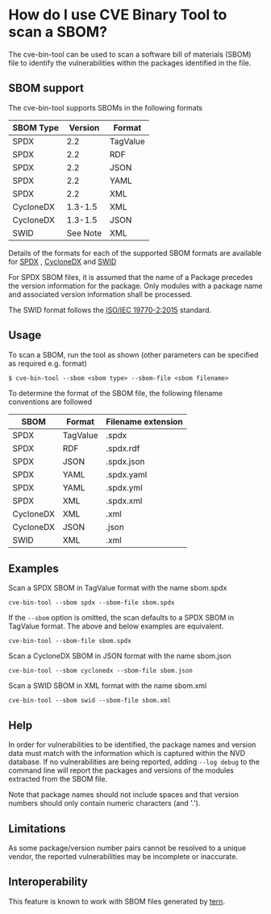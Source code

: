 # How do I use CVE Binary Tool to scan a SBOM?

The cve-bin-tool can be used to scan a software bill of materials (SBOM) file to identify the vulnerabilities within the packages identified in the file.

## SBOM support

The cve-bin-tool supports SBOMs in the following formats

| SBOM Type | Version   | Format         | 
| --------- | --------- | ---------------| 
| SPDX      | 2.2       | TagValue       |
| SPDX      | 2.2       | RDF            |
| SPDX      | 2.2       | JSON           |
| SPDX      | 2.2       | YAML           |
| SPDX      | 2.2       | XML            |
| CycloneDX | 1.3-1.5   | XML            |
| CycloneDX | 1.3-1.5   | JSON           |
| SWID      | See Note  | XML            |

Details of the formats for each of the supported SBOM formats are available for 
 [SPDX](https://spdx.dev/) , [CycloneDX](https://cyclonedx.org/) and [SWID](https://csrc.nist.gov/Projects/Software-Identification-SWID/guidelines)

For SPDX SBOM files, it is assumed that the name of a Package precedes the version information for the package. Only modules with a package name and associated version information shall be processed.

The SWID format follows the [ISO/IEC 19770-2:2015](https://www.iso.org/standard/65666.html) standard.

## Usage

To scan a SBOM, run the tool as shown (other parameters can be specified as required e.g. format) 

```
$ cve-bin-tool --sbom <sbom type> --sbom-file <sbom filename>
```

To determine the format of the SBOM file, the following filename conventions are followed

| SBOM      | Format    | Filename extension   |
| --------- | --------- | ---------------| 
| SPDX      | TagValue  | .spdx          |
| SPDX      | RDF       | .spdx.rdf      | 
| SPDX      | JSON      | .spdx.json     |
| SPDX      | YAML      | .spdx.yaml     |
| SPDX      | YAML      | .spdx.yml      |
| SPDX      | XML       | .spdx.xml      |
| CycloneDX | XML       | .xml           |
| CycloneDX | JSON      | .json          |
| SWID      | XML       | .xml           |

## Examples

Scan a SPDX SBOM in TagValue format with the name sbom.spdx

```
cve-bin-tool --sbom spdx --sbom-file sbom.spdx
```

If the `--sbom` option is omitted, the scan defaults to a SPDX SBOM in TagValue format. The above and below examples are equivalent.

```
cve-bin-tool --sbom-file sbom.spdx
```

Scan a CycloneDX SBOM in JSON format with the name sbom.json

```
cve-bin-tool --sbom cyclonedx --sbom-file sbom.json
```

Scan a SWID SBOM in XML format with the name sbom.xml

```
cve-bin-tool --sbom swid --sbom-file sbom.xml
```

## Help

In order for vulnerabilities to be identified, the package names and version data must match with the information which is captured within the NVD database. If no vulnerabilities are being reported, adding `--log debug` to the command line will report the packages and versions of the modules extracted from the SBOM file. 

Note that package names should not include spaces and that version numbers should only contain numeric characters (and '.').

## Limitations

As some package/version number pairs cannot be resolved to a unique vendor, the reported vulnerabilities may be incomplete or inaccurate.

## Interoperability

This feature is known to work with SBOM files generated by [tern](https://github.com/tern-tools/tern). 

